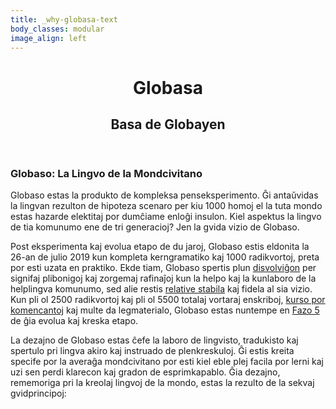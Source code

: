 ```yaml
---
title: _why-globasa-text
body_classes: modular
image_align: left
---
```


<header>
    <h1>Globasa</h1>  
    <h2>Basa de Globayen</h2>  
</header>

### Globaso: La Lingvo de la Mondcivitano

Globaso estas la produkto de kompleksa penseksperimento. Ĝi antaŭvidas la lingvan rezulton de hipoteza scenaro per kiu 1000 homoj el la tuta mondo estas hazarde elektitaj por dumĉiame enloĝi insulon. Kiel aspektus la lingvo de tia komunumo ene de tri generacioj? Jen la gvida vizio de Globaso.

Post eksperimenta kaj evolua etapo de du jaroj, Globaso estis eldonita la 26-an de julio 2019 kun kompleta kerngramatiko kaj 1000 radikvortoj, preta por esti uzata en praktiko. Ekde tiam, Globaso spertis plun [disvolviĝon](https://www.globasa.net/epo/faq/changes-and-adjustments) per signifaj plibonigoj kaj zorgemaj rafinaĵoj kun la helpo kaj la kunlaboro de la helplingva komunumo, sed alie restis [relative stabila](https://www.reddit.com/r/Globasa/comments/qskclh/globasas_stability_comparison_of_original_globasa/) kaj fidela al sia vizio. Kun pli ol 2500 radikvortoj kaj pli ol 5500 totalaj vortaraj enskriboj, [kurso por komencantoj](https://xwexi.globasa.net/epo/leciono) kaj multe da legmaterialo, Globaso estas nuntempe en [Fazo 5](https://www.reddit.com/r/Globasa/comments/rt0tdl/fase_5/) de ĝia evolua kaj kreska etapo.

La dezajno de Globaso estas ĉefe la laboro de lingvisto, tradukisto kaj spertulo pri lingva akiro kaj instruado de plenkreskuloj. Ĝi estis kreita specife por la averaĝa mondcivitano por esti kiel eble plej facila por lerni kaj uzi sen perdi klarecon kaj gradon de esprimkapablo. Ĝia dezajno, rememoriga pri la kreolaj lingvoj de la mondo, estas la rezulto de la sekvaj gvidprincipoj: